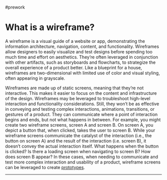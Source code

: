 #prework
# What is a wireframe?
A wireframe is a visual guide of a website or app, demonstrating the information architecture, navigation, content, and functionality. Wireframes allow designers to easily visualize and test designs before spending too much time and effort on aesthetics. They’re often leveraged in conjunction with other artifacts, such as storyboards and flowcharts, to strategize the overall experience of a product better. Like a blueprint for a house, wireframes are two-dimensional with limited use of color and visual styling, often appearing in grayscale.

Wireframes are made up of static screens, meaning that they’re not interactive. This makes it easier to focus on the content and infrastructure of the design. Wireframes may be leveraged to troubleshoot high-level interaction and functionality considerations. Still, they won’t be as effective in conveying and testing complex interactions, animations, transitions, or gestures of a product. They can communicate where a point of interaction begins and ends, but not what happens in between. For example, you might create two wireframe screens, screen A and screen B. On screen A, you depict a button that, when clicked, takes the user to screen B. While your wireframe screens communicate the catalyst of the interaction (i.e., the button on screen A) and the result of the interaction (i.e. screen B), it doesn’t convey the actual interaction itself. What happens when the button is clicked? Is there a loading screen when navigating to screen B? How does screen B appear? In these cases, when needing to communicate and test more complex interaction and usability of a product, wireframe screens can be leveraged to create [prototypes](https://www.nngroup.com/articles/ux-prototype-hi-lo-fidelity/).

---